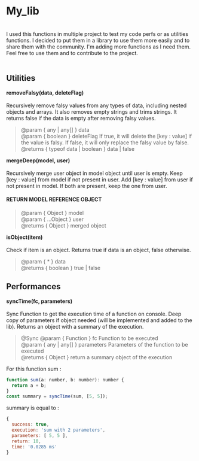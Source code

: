 # My_lib

<br>
I used this functions in multiple project to test my code perfs or as utilities functions. I decided to put them in a library to use them more easily and to share them with the community. I'm adding more functions as I need them. Feel free to use them and to contribute to the project. <br>
<br>

## Utilities

**removeFalsy(data, deleteFlag)**<br><br>
Recursively remove falsy values from any types of data, including nested objects and arrays. It also removes empty strings and trims strings. It returns false if the data is empty after removing falsy values.

> @param { any | any[] } data<br>
@param { boolean } deleteFlag If true, it will delete the [key : value] if the value is falsy. If false, it will only replace the falsy value by false.<br>
@returns { typeof data | boolean } data | false<br>



**mergeDeep(model, user)**<br><br>
Recursively merge user object in model object until user is empty. Keep [key : value] from model if not present in user. Add [key : value] from user if not present in model. If both are present, keep the one from user. <br>
<h4>RETURN MODEL REFERENCE OBJECT</h4>

> @param { Object } model<br>
@param { ...Object } user<br>
@returns { Object } merged object<br>


**isObject(item)**<br><br>
Check if item is an object. Returns true if data is an object, false otherwise.

> @param { * } data<br>
@returns { boolean } true | false<br>


## Performances

**syncTime(fc, parameters)**<br><br>
Sync Function to get the execution time of a function on console. Deep copy of parameters if object needed (will be implemented and added to the lib). Returns an object with a summary of the execution.

> @Sync
@param { Function } fc Function to be executed<br>
@param { any | any[] } parameters Parameters of the function to be executed<br>
@returns { Object } return a summary object of the execution<br>

For this function sum :

```javascript
function sum(a: number, b: number): number {
  return a + b;
}
const summary = syncTime(sum, [5, 5]);
```

summary is equal to :

```javascript
{
  success: true,
  execution: 'sum with 2 parameters',
  parameters: [ 5, 5 ],
  return: 10,
  time: '0.0285 ms'
}
```

